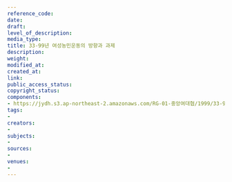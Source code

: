 ```yaml
---
reference_code: 
date: 
draft: 
level_of_description: 
media_type: 
title: 33-99년 여성농민운동의 방향과 과제
description: 
weight: 
modified_at: 
created_at: 
link: 
public_access_status: 
copyright_status: 
components:
- https://jydh.s3.ap-northeast-2.amazonaws.com/RG-01-중앙여대협/1999/33-99년+여성농민운동의+방향과+과제.pdf
tags:
- 
creators:
- 
subjects:
- 
sources:
- 
venues:
- 
---
```

